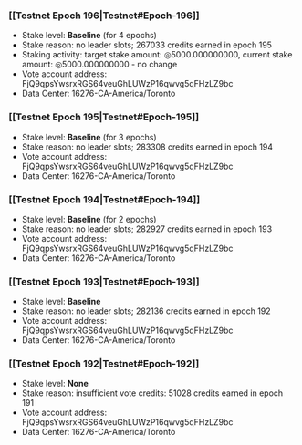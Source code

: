 ### [[Testnet Epoch 196|Testnet#Epoch-196]]
* Stake level: **Baseline** (for 4 epochs)
* Stake reason: no leader slots; 267033 credits earned in epoch 195
* Staking activity: target stake amount: ◎5000.000000000, current stake amount: ◎5000.000000000 - no change
* Vote account address: FjQ9qpsYwsrxRGS64veuGhLUWzP16qwvg5qFHzLZ9bc
* Data Center: 16276-CA-America/Toronto
### [[Testnet Epoch 195|Testnet#Epoch-195]]
* Stake level: **Baseline** (for 3 epochs)
* Stake reason: no leader slots; 283308 credits earned in epoch 194
* Vote account address: FjQ9qpsYwsrxRGS64veuGhLUWzP16qwvg5qFHzLZ9bc
* Data Center: 16276-CA-America/Toronto
### [[Testnet Epoch 194|Testnet#Epoch-194]]
* Stake level: **Baseline** (for 2 epochs)
* Stake reason: no leader slots; 282927 credits earned in epoch 193
* Vote account address: FjQ9qpsYwsrxRGS64veuGhLUWzP16qwvg5qFHzLZ9bc
* Data Center: 16276-CA-America/Toronto
### [[Testnet Epoch 193|Testnet#Epoch-193]]
* Stake level: **Baseline**
* Stake reason: no leader slots; 282136 credits earned in epoch 192
* Vote account address: FjQ9qpsYwsrxRGS64veuGhLUWzP16qwvg5qFHzLZ9bc
* Data Center: 16276-CA-America/Toronto
### [[Testnet Epoch 192|Testnet#Epoch-192]]
* Stake level: **None**
* Stake reason: insufficient vote credits: 51028 credits earned in epoch 191
* Vote account address: FjQ9qpsYwsrxRGS64veuGhLUWzP16qwvg5qFHzLZ9bc
* Data Center: 16276-CA-America/Toronto